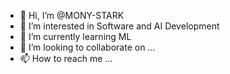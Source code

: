 - 👋 Hi, I’m @MONY-STARK
- 👀 I’m interested in Software and AI Development
- 🌱 I’m currently learning ML
- 💞️ I’m looking to collaborate on ...
- 📫 How to reach me ...

<!---
MONY-STARK/MONY-STARK is a ✨ special ✨ repository because its `README.md` (this file) appears on your GitHub profile.
You can click the Preview link to take a look at your changes.
--->
